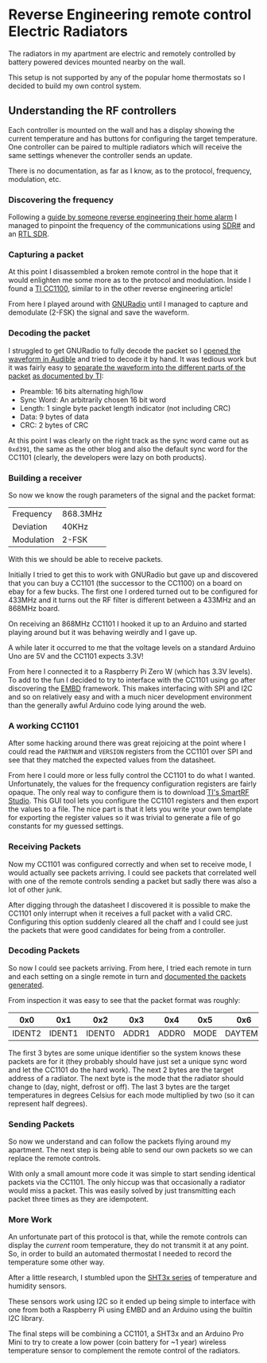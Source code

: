 # Reverse Engineering remote control Electric Radiators

The radiators in my apartment are electric and remotely controlled by battery powered devices mounted nearby on the wall.

This setup is not supported by any of the popular home thermostats so I decided to build my own control system.

## Understanding the RF controllers

Each controller is mounted on the wall and has a display showing the current temperature and has buttons for configuring the target temperature.
One controller can be paired to multiple radiators which will receive the same settings whenever the controller sends an update.

There is no documentation, as far as I know, as to the protocol, frequency, modulation, etc.

### Discovering the frequency

Following a [guide by someone reverse engineering their home alarm](https://funoverip.net/2014/11/reverse-engineer-a-verisure-wireless-alarm-part-1-radio-communications/)
I managed to pinpoint the frequency of the communications using [SDR#](http://airspy.com/quickstart/) and an [RTL SDR](http://www.rtl-sdr.com/about-rtl-sdr/).

### Capturing a packet

At this point I disassembled a broken remote control in the hope that it would enlighten me some more as to the protocol and modulation.
Inside I found a [TI CC1100](http://www.ti.com/product/CC1100), similar to in the other reverse engineering article!

From here I played around with [GNURadio](https://www.gnuradio.org/) until I managed to capture and demodulate (2-FSK) the signal and save the waveform.

### Decoding the packet

I struggled to get GNURadio to fully decode the packet so I [opened the waveform in Audible](https://raw.githubusercontent.com/hatstand/shinywaffle/master/data/winter-bedroom-waveform.png) and tried to decode it by hand.
It was tedious work but it was fairly easy to [separate the waveform into the different parts of the packet](https://raw.githubusercontent.com/hatstand/shinywaffle/master/data/sdr-notes.png) [as documented by TI](http://www.ti.com/lit/ds/symlink/cc1101.pdf):

  * Preamble: 16 bits alternating high/low
  * Sync Word: An arbitrarily chosen 16 bit word
  * Length: 1 single byte packet length indicator (not including CRC)
  * Data: 9 bytes of data
  * CRC: 2 bytes of CRC
  
At this point I was clearly on the right track as the sync word came out as `0xd391`, the same as the other blog and also the default sync word for the CC1101
(clearly, the developers were lazy on both products).

### Building a receiver

So now we know the rough parameters of the signal and the packet format:

|||
|---|---|
|Frequency |868.3MHz|
|Deviation |40KHz   |
|Modulation|2-FSK   |

With this we should be able to receive packets.

Initially I tried to get this to work with GNURadio but gave up and discovered that you can buy a CC1101 (the successor to the CC1100) on a board on ebay for a few bucks.
The first one I ordered turned out to be configured for 433MHz and it turns out the RF filter is different between a 433MHz and an 868MHz board.

On receiving an 868MHz CC1101 I hooked it up to an Arduino and started playing around but it was behaving weirdly and I gave up.

A while later it occurred to me that the voltage levels on a standard Arduino Uno are 5V and the CC1101 expects 3.3V!

From here I connected it to a Raspberry Pi Zero W (which has 3.3V levels).
To add to the fun I decided to try to interface with the CC1101 using go after discovering the [EMBD](http://embd.kidoman.io/) framework.
This makes interfacing with SPI and I2C and so on relatively easy and with a much nicer development environment than the generally awful Arduino code lying around the web.

### A working CC1101

After some hacking around there was great rejoicing at the point where I could read the `PARTNUM` and `VERSION` registers
from the CC1101 over SPI and see that they matched the expected values from the datasheet.

From here I could more or less fully control the CC1101 to do what I wanted.
Unfortunately, the values for the frequency configuration registers are fairly opaque.
The only real way to configure them is to download [TI's SmartRF Studio](http://www.ti.com/tool/smartrftm-studio).
This GUI tool lets you configure the CC1101 registers and then export the values to a file.
The nice part is that it lets you write your own template for exporting the register values so it was trivial to generate a file of go constants for my guessed settings.

### Receiving Packets

Now my CC1101 was configured correctly and when set to receive mode, I would actually see packets arriving.
I could see packets that correlated well with one of the remote controls sending a packet but sadly there was also a lot of other junk.

After digging through the datasheet I discovered it is possible to make the CC1101 only interrupt when it receives a full packet with a valid CRC.
Configuring this option suddenly cleared all the chaff and I could see just the packets that were good candidates for being from a controller.

### Decoding Packets

So now I could see packets arriving.
From here, I tried each remote in turn and each setting on a single remote in turn and [documented the packets generated](https://github.com/hatstand/shinywaffle/blob/master/data/protocol).

From inspection it was easy to see that the packet format was roughly:

|0x0|0x1|0x2|0x3|0x4|0x5|0x6|0x7|0x8|
|---|---|---|---|---|---|---|---|---|
|IDENT2|IDENT1|IDENT0|ADDR1|ADDR0|MODE|DAYTEMP|NIGHTTEMP|DEFROSTTEMP|

The first 3 bytes are some unique identifier so the system knows these packets are for it (they probably should have just set a unique sync word and let the CC1101 do the hard work).
The next 2 bytes are the target address of a radiator.
The next byte is the mode that the radiator should change to (day, night, defrost or off).
The last 3 bytes are the target temperatures in degrees Celsius for each mode multiplied by two (so it can represent half degrees).

### Sending Packets

So now we understand and can follow the packets flying around my apartment.
The next step is being able to send our own packets so we can replace the remote controls.

With only a small amount more code it was simple to start sending identical packets via the CC1101.
The only hiccup was that occasionally a radiator would miss a packet. This was easily solved by just transmitting each packet three times as they are idempotent.

### More Work

An unfortunate part of this protocol is that, while the remote controls can display the _current_ room temperature, they do not transmit it at any point.
So, in order to build an automated thermostat I needed to record the temperature some other way.

After a little research, I stumbled upon the [SHT3x series](https://www.sensirion.com/en/environmental-sensors/humidity-sensors/digital-humidity-sensors-for-various-applications/)
of temperature and humidity sensors.

These sensors work using I2C so it ended up being simple to interface with one from both a Raspberry Pi using EMBD and an Arduino using the builtin I2C library.

The final steps will be combining a CC1101, a SHT3x and an Arduino Pro Mini to try to create a low power (coin battery for ~1 year) wireless temperature sensor
to complement the remote control of the radiators.





